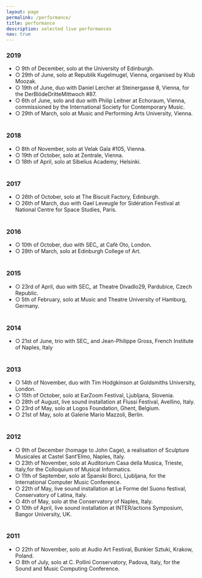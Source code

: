 ```yaml
---
layout: page
permalink: /performance/
title: performance
description: selected live performances
nav: true
---
```


<h3 class="mt-4">2019</h3>

  <div class="p-3">
    <ul class="card-text font-weight-light list-group list-group-flush">
      <li class="list-group-item">○ 9th of December, solo at the University of Edinburgh.</li>
      <li class="list-group-item">○ 29th of June, solo at Republik Kugelmugel, Vienna, organised by Klub Moozak.</li>
      <li class="list-group-item">○ 19th of June, duo with Daniel Lercher at Steinergasse 8, Vienna, for the DerBlödeDritteMittwoch #87.</li>
      <li class="list-group-item">○ 6th of June, solo and duo with Philip Leitner at Echoraum, Vienna, commissioned by the International Society for Contemporary Music.</li>
      <li class="list-group-item">○ 29th of March, solo at Music and Performing Arts University, Vienna.</li>
    <br>
    </ul>
  </div>

<h3 class="mt-4">2018</h3>

  <div class="p-3">
    <ul class="card-text font-weight-light list-group list-group-flush">
      <li class="list-group-item">○ 8th of November, solo at Velak Gala #105, Vienna.</li>
      <li class="list-group-item">○ 19th of October, solo at Zentrale, Vienna.</li>
      <li class="list-group-item">○ 18th of April, solo at Sibelius Academy, Helsinki.</li>
    <br>
    </ul>
  </div>

<h3 class="mt-4">2017</h3>

  <div class="p-3">
    <ul class="card-text font-weight-light list-group list-group-flush">
      <li class="list-group-item">○ 26th of October, solo at The Biscuit Factory, Edinburgh.</li>
      <li class="list-group-item">○ 26th of March, duo with Gael Leveugle for Sidération Festival at National Centre for Space Studies, Paris.</li>
    <br>
    </ul>
  </div>

<h3 class="mt-4">2016</h3>

  <div class="p-3">
    <ul class="card-text font-weight-light list-group list-group-flush">
      <li class="list-group-item">○ 10th of October, duo with SEC_ at Cafè Oto, London.</li>
      <li class="list-group-item">○ 28th of March, solo at Edinburgh College of Art.</li>
    <br>
    </ul>
  </div>

<h3 class="mt-4">2015</h3>

  <div class="p-3">
    <ul class="card-text font-weight-light list-group list-group-flush">
      <li class="list-group-item">○ 23rd of April, duo with SEC_ at Theatre Divadlo29, Pardubice, Czech Republic.</li>
      <li class="list-group-item">○ 5th of February, solo at Music and Theatre University of Hamburg, Germany.</li>
    <br>
    </ul>
  </div>

<h3 class="mt-4">2014</h3>

  <div class="p-3">
    <ul class="card-text font-weight-light list-group list-group-flush">
      <li class="list-group-item">○ 21st of June, trio with SEC_ and Jean-Philippe Gross, French Institute of Naples, Italy</li>
    <br>
    </ul>
  </div>

<h3 class="mt-4">2013</h3>

  <div class="p-3">
    <ul class="card-text font-weight-light list-group list-group-flush">
      <li class="list-group-item">○ 14th of November, duo with Tim Hodgkinson at Goldsmiths University, London.</li>
      <li class="list-group-item">○ 15th of October, solo at EarZoom Festival, Ljubljana, Slovenia.</li>
      <li class="list-group-item">○ 28th of August, live sound installation at Flussi Festival, Avellino, Italy.</li>
      <li class="list-group-item">○ 23rd of May, solo at Logos Foundation, Ghent, Belgium.</li>
      <li class="list-group-item">○ 21st of May, solo at Galerie Mario Mazzoli, Berlin.</li>
    <br>
    </ul>
  </div>

<h3 class="mt-4">2012</h3>

  <div class="p-3">
    <ul class="card-text font-weight-light list-group list-group-flush">
      <li class="list-group-item">○ 9th of December (homage to John Cage), a realisation of Sculpture Musicales at Castel Sant’Elmo, Naples, Italy.</li>
      <li class="list-group-item">○ 23th of November, solo at Auditorium Casa della Musica, Trieste, Italy,for the Colloquium of Musical Informatics.</li>
      <li class="list-group-item">○ 11th of September, solo at Španski Borci, Ljubljana, for the International Computer Music Conference.</li>
      <li class="list-group-item">○ 22th of May, live sound installation at Le Forme del Suono festival, Conservatory of Latina, Italy.</li>
      <li class="list-group-item">○ 4th of May, solo at the Conservatory of Naples, Italy.</li>
      <li class="list-group-item">○ 10th of April, live sound installation at INTER/actions Symposium, Bangor University, UK.</li>
    <br>
    </ul>
  </div>

<h3 class="mt-4">2011</h3>

  <div class="p-3">
    <ul class="card-text font-weight-light list-group list-group-flush">
      <li class="list-group-item">○ 22th of November, solo at Audio Art Festival, Bunkier Sztuki, Krakow, Poland.</li>
      <li class="list-group-item">○ 8th of July, solo at C. Pollini Conservatory, Padova, Italy, for the Sound and Music Computing Conference.</li>
    <br>
    </ul>
  </div>

